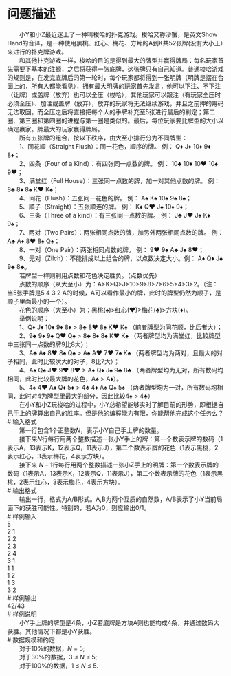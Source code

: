 <div id="pcont1" style="margin-top:20px; display:block;">

# 问题描述

<div class="pdcont">　　小Y和小Z最近迷上了一种叫梭哈的扑克游戏。梭哈又称沙蟹，是英文Show Hand的音译，是一种使用黑桃、红心、梅花、方片的A到K共52张牌(没有大小王）来进行的扑克牌游戏。<br/>
　　和其他扑克游戏一样，梭哈的目的是得到最大的牌型并赢得牌局：每名玩家首先需要下基本的注额，之后将获得一张底牌，这张牌只有自己知道。普通梭哈游戏的规则是，在发完底牌后的第一轮时，每个玩家都将得到一张明牌（明牌是摆在台面上的，所有人都能看见），拥有最大明牌的玩家首先发言，他可以下注、不下注（让牌）或盖牌（放弃）也可以全压（梭哈），其他玩家可以跟注（有玩家全压时必须全压）、加注或盖牌（放弃），放弃的玩家将无法继续游戏，并且之前押的筹码无法取回。而全压之后将直接把每个人的手牌补充至5张进行最后的判定；第二圈、第三圈和第四圈的进程与第一圈是类似的。最后，每位玩家要比牌型的大小以确定赢家。牌最大的玩家赢得牌局。<br/>
　　所有五张牌的组合，按以下秩序，由大至小排行分为不同牌型：<br/>
　　1、同花顺（Straight Flush）：同一花色，顺序的牌。 例： Q♦ J♦ 10♦ 9♦ 8♦；<br/>
　　2、四条（Four of a Kind）：有四张同一点数的牌。 例： 10♣ 10♦ 10♥ 10♠ 9♥；<br/>
　　3、满堂红（Full House）：三张同一点数的牌，加一对其他点数的牌。 例： 8♣ 8♦ 8♠ K♥ K♠；<br/>
　　4、同花（Flush）：五张同一花色的牌。 例： A♠ K♠ 10♠ 9♠ 8♠；<br/>
　　5、顺子（Straight）：五张顺连的牌。 例： K♦ Q♥ J♠ 10♦ 9♦；<br/>
　　6、三条（Three of a kind）：有三张同一点数的牌。 例： J♣ J♥ J♠ K♦ 9♠；<br/>
　　7、两对（Two Pairs）：两张相同点数的牌，加另外两张相同点数的牌。 例： A♣ A♦ 8♥ 8♠ Q♠；<br/>
　　8、一对（One Pair）：两张相同点数的牌。 例： 9♥ 9♠ A♣ J♠ 8♥；<br/>
　　9、无对（Zilch）：不能排成以上组合的牌，以点数决定大小。例： A♦ Q♦ J♠ 9♣ 8♣。<br/>
　　若牌型一样则利用点数和花色决定胜负。（点数优先）<br/>
　　点数的顺序（从大至小）为：A&gt;K&gt;Q&gt;J&gt;10&gt;9&gt;8&gt;7&gt;6&gt;5&gt;4&gt;3&gt;2。（注：当5张手牌是5 4 3 2 A的时候，A可以看作最小的牌，此时的牌型仍然为顺子，是顺子里面最小的一个）。<br/>
　　花色的顺序（大至小）为：黑桃(♠)&gt;红心(♥)&gt;梅花(♣)&gt;方块(♦)。<br/>
　　举例说明：<br/>
　　1、Q♦ J♦ 10♦ 9♦ 8♦ &gt; 8♣ 8♥ 8♠ K♥ K♠ （前者牌型为同花顺，比后者大）；<br/>
　　2、9♣ 9♦ 9♠ Q♥ Q♠ &gt; 8♣ 8♦ 8♠ K♥ K♠ （两者牌型均为满堂红，比较牌型中三张同一点数的牌9比8大）；<br/>
　　3、A♣ A♦ 8♥ 8♠ Q♠ &gt; A♠ A♥ 7♥ 7♠ K♠ （两者牌型均为两对，且最大的对子相同，此时比较次大的对子，8比7大）；<br/>
　　4、A♠ Q♠ J♥ 9♥ 8♥ &gt; A♦ Q♦ J♠ 9♣ 8♣ （两者牌型均为无对，所有数码均相同，此时比较最大牌的花色，A♠ &gt; A♦）。<br/>
　　5、4♠ 4♥ A♦ Q♦ 5♦ &gt; 4♣ 4♦ A♠ Q♠ 5♠ （两者牌型均为一对，所有数码均相同，此时对4为牌型里最大的部分，因此比较4♠ &gt; 4♣）<br/>
　　在小Y和小Z玩梭哈的过程中，小Y总希望能够实时了解目前的形势，即根据自己手上的牌算出自己的胜率。但是他的编程能力有限，你能帮他完成这个任务么？</div>
# 输入格式

<div class="pdcont">　　第一行包含1个正整数<i>N</i>，表示小Y自己手上牌的数量。<br/>
　　接下来<i>N</i>行每行用两个整数描述一张小Y手上的牌：第一个数表示牌的数码（1表示A，13表示K，12表示Q，11表示J），第二个数表示牌的花色（1表示黑桃，2表示红心，3表示梅花，4表示方块）。<br/>
　　接下来                                                  <i>N </i>– 1行每行用两个整数描述一张小Z手上的明牌：第一个数表示牌的数码（1表示A，13表示K，12表示Q，11表示J），第二个数表示牌的花色（1表示黑桃，2表示红心，3表示梅花，4表示方块）。</div>
# 输出格式

<div class="pdcont">　　输出一行，格式为A/B形式。A,B为两个互质的自然数，A/B表示了小Y当前局面下的获胜可能性。特别的，若A为0，则应输出0/1。</div>
# 样例输入

<div class="pddata">5<br/>
2 1<br/>
2 2<br/>
2 3<br/>
2 4<br/>
3 1<br/>
1 1<br/>
1 2<br/>
1 3<br/>
3 2</div>
# 样例输出

<div class="pddata">42/43</div>
# 样例说明

<div class="pdcont">　　小Y手上牌的牌型是4条，小Z若底牌是方块A则也能构成4条，并通过数码大获胜。其他情况下都是小Y获胜。</div>
# 数据规模和约定

<div class="pdcont">　　对于10%的数据，<i>N</i> = 5;<br/>
　　对于30%的数据，3 ≤ <i>N</i> ≤ 5;<br/>
　　对于100%的数据，1 ≤ <i>N</i> ≤ 5.</div>

</div>